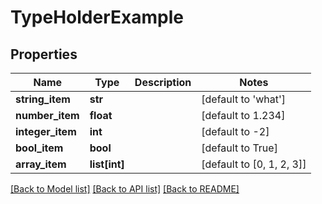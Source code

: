# TypeHolderExample

## Properties
Name | Type | Description | Notes
------------ | ------------- | ------------- | -------------
**string_item** | **str** |  | [default to 'what']
**number_item** | **float** |  | [default to 1.234]
**integer_item** | **int** |  | [default to -2]
**bool_item** | **bool** |  | [default to True]
**array_item** | **list[int]** |  | [default to [0, 1, 2, 3]]

[[Back to Model list]](../README.md#documentation-for-models) [[Back to API list]](../README.md#documentation-for-api-endpoints) [[Back to README]](../README.md)


